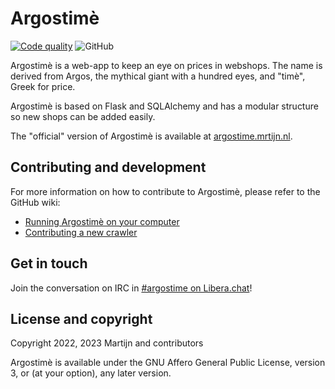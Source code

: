 # Argostimè

[![Code quality](https://github.com/m-rtijn/argostime/actions/workflows/code_quality.yml/badge.svg?branch=master)](https://github.com/m-rtijn/argostime/actions/workflows/code_quality.yml) ![GitHub](https://img.shields.io/github/license/m-rtijn/argostime)

Argostimè is a web-app to keep an eye on prices in webshops. The name is derived from
Argos, the mythical giant with a hundred eyes, and "timè", Greek for price.

Argostimè is based on Flask and SQLAlchemy and has a modular structure so new shops can
be added easily.

The "official" version of Argostimè is available at [argostime.mrtijn.nl](https://argostime.mrtijn.nl/).

## Contributing and development

For more information on how to contribute to Argostimè, please refer to the GitHub wiki:
* [Running Argostimè on your computer](https://github.com/m-rtijn/argostime/wiki/Running-Argostim%C3%A8-on-your-computer)
* [Contributing a new crawler](https://github.com/m-rtijn/argostime/wiki/Adding-a-new-crawler-to-Argostim%C3%A8)

## Get in touch

Join the conversation on IRC in [#argostime on Libera.chat](https://web.libera.chat/#argostime)!

## License and copyright

Copyright 2022, 2023 Martijn and contributors

Argostimè is available under the GNU Affero General Public License, version 3, or (at
your option), any later version.
